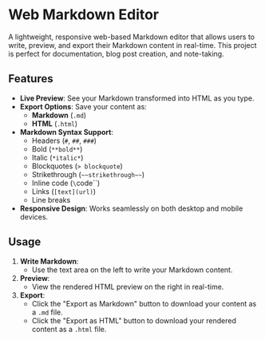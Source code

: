 # Web Markdown Editor

A lightweight, responsive web-based Markdown editor that allows users to write, preview, and export their Markdown content in real-time. This project is perfect for documentation, blog post creation, and note-taking.

## Features

- **Live Preview**: See your Markdown transformed into HTML as you type.
- **Export Options**: Save your content as:
  - **Markdown** (`.md`)
  - **HTML** (`.html`)
- **Markdown Syntax Support**:
  - Headers (`#`, `##`, `###`)
  - Bold (`**bold**`)
  - Italic (`*italic*`)
  - Blockquotes (`> blockquote`)
  - Strikethrough (`~~strikethrough~~`)
  - Inline code (`\`code\``)
  - Links (`[text](url)`)
  - Line breaks
- **Responsive Design**: Works seamlessly on both desktop and mobile devices.

## Usage

1. **Write Markdown**:
   - Use the text area on the left to write your Markdown content.
2. **Preview**:
   - View the rendered HTML preview on the right in real-time.
3. **Export**:
   - Click the "Export as Markdown" button to download your content as a `.md` file.
   - Click the "Export as HTML" button to download your rendered content as a `.html` file.
